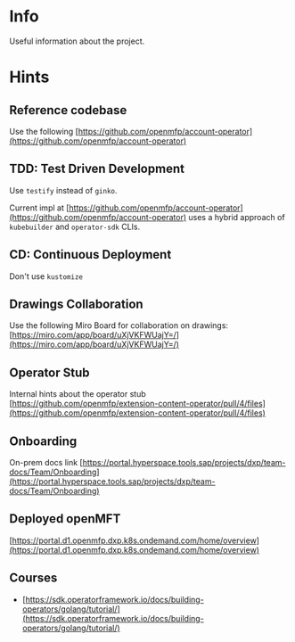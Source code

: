 # Info

Useful information about the project.

# Hints

## Reference codebase 

Use the following [https://github.com/openmfp/account-operator](https://github.com/openmfp/account-operator)

## TDD: Test Driven Development

Use `testify` instead of `ginko`.

Current impl at [https://github.com/openmfp/account-operator](https://github.com/openmfp/account-operator) uses a hybrid approach 
of `kubebuilder` and `operator-sdk` CLIs.

## CD: Continuous Deployment

Don't use `kustomize`

## Drawings Collaboration

Use the following Miro Board for collaboration on drawings: [https://miro.com/app/board/uXjVKFWUajY=/](https://miro.com/app/board/uXjVKFWUajY=/) 

## Operator Stub

Internal hints about the operator stub [https://github.com/openmfp/extension-content-operator/pull/4/files](https://github.com/openmfp/extension-content-operator/pull/4/files)

## Onboarding

On-prem docs link [https://portal.hyperspace.tools.sap/projects/dxp/team-docs/Team/Onboarding](https://portal.hyperspace.tools.sap/projects/dxp/team-docs/Team/Onboarding)

## Deployed openMFT

[https://portal.d1.openmfp.dxp.k8s.ondemand.com/home/overview](https://portal.d1.openmfp.dxp.k8s.ondemand.com/home/overview)

## Courses

- [https://sdk.operatorframework.io/docs/building-operators/golang/tutorial/](https://sdk.operatorframework.io/docs/building-operators/golang/tutorial/)
